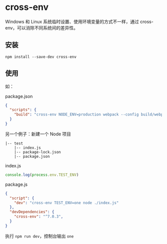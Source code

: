 # cross-env

Windows 和 Linux 系统临时设置、使用环境变量的方式不一样，通过 cross-env，可以消除不同系统间的差异性。

## 安装

`npm install --save-dev cross-env`

## 使用

如：

package.json

```json
{
  "scripts": {
    "build": "cross-env NODE_ENV=production webpack --config build/webpack.config.js"
  }
}
```

另一个例子：新建一个 Node 项目

```
|-- test
    |-- index.js
    |-- package-lock.json
    |-- package.json
```

index.js

```js
console.log(process.env.TEST_ENV)
```

package.js

```json
{
  "script": {
    "dev": "cross-env TEST_ENV=one node ./index.js"
  },
  "devDependencies": {
    "cross-env": "^7.0.3",
  }
}
```

执行 `npm run dev`，控制台输出 `one`
